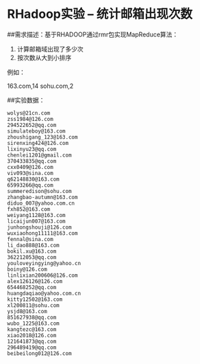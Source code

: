RHadoop实验 – 统计邮箱出现次数
==============

##需求描述：基于RHADOOP通过rmr包实现MapReduce算法：

1. 计算邮箱域出现了多少次  
2. 按次数从大到小排序

例如：

163.com,14
sohu.com,2

##实验数据：

```{bash}
wolys@21cn.com
zss1984@126.com
294522652@qq.com
simulateboy@163.com
zhoushigang_123@163.com
sirenxing424@126.com
lixinyu23@qq.com
chenlei1201@gmail.com
370433835@qq.com
cxx0409@126.com
viv093@sina.com
q62148830@163.com
65993266@qq.com
summeredison@sohu.com
zhangbao-autumn@163.com
diduo_007@yahoo.com.cn
fxh852@163.com
weiyang1128@163.com
licaijun007@163.com
junhongshouji@126.com
wuxiaohong11111@163.com
fennal@sina.com
li_dao888@163.com
bokil.xu@163.com
362212053@qq.com
youloveyingying@yahoo.cn
boiny@126.com
linlixian200606@126.com
alex126126@126.com
654468252@qq.com
huangdaqiao@yahoo.com.cn
kitty12502@163.com
xl200811@sohu.com
ysjd8@163.com
851627938@qq.com
wubo_1225@163.com
kangtezc@163.com
xiao2018@126.com
121641873@qq.com
296489419@qq.com
beibeilong012@126.com
```


















